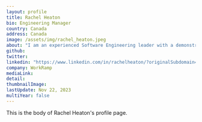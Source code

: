 ```yaml
---
layout: profile
title: Rachel Heaton
bio: Engineering Manager
country: Canada
address: Canada
image: /assets/img/rachel_heaton.jpeg
about: "I am an experienced Software Engineering leader with a demonstrated history of working in the software industry, as an individual contributor, manager, mentor, and technical leader at companies of all sizes. I am skilled in Ruby, Scrum, Cloud Foundry (and PCF), Agile Methodologies, Golang, Kubernetes, and Postgres."
github: 
twitter:
linkedin: "https://www.linkedin.com/in/rachelheaton/?originalSubdomain=ca"
company: WorkRamp
mediaLink:
detail: 
thumbnailImage:
lastUpdate: Nov 22, 2023
multiYear: false
---
```


This is the body of Rachel Heaton's profile page.
